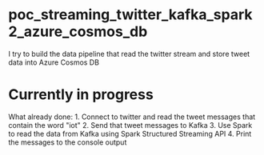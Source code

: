 # poc_streaming_twitter_kafka_spark2_azure_cosmos_db
I try to build the data pipeline that read the twitter stream and store tweet data into Azure Cosmos DB
# Currently in progress
What already done:
      1. Connect to twitter and read the tweet messages that contain the word "iot"
      2. Send that tweet messages to Kafka
      3. Use Spark to read the data from Kafka using Spark Structured Streaming API
      4. Print the messages to the console output
